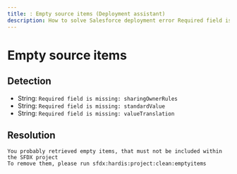 ```yaml
---
title: : Empty source items (Deployment assistant)
description: How to solve Salesforce deployment error Required field is missing: sharingOwnerRules
---
```

<!-- markdownlint-disable MD013 -->
# Empty source items

## Detection

- String: `Required field is missing: sharingOwnerRules`
- String: `Required field is missing: standardValue`
- String: `Required field is missing: valueTranslation`

## Resolution

```shell
You probably retrieved empty items, that must not be included within the SFDX project
To remove them, please run sfdx:hardis:project:clean:emptyitems
```
